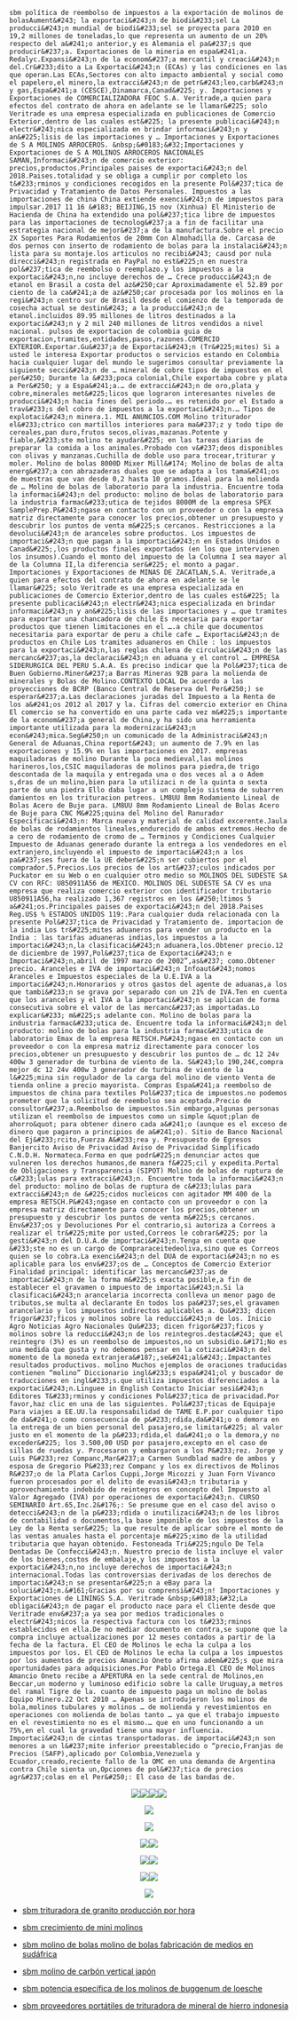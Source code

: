 
```
sbm política de reembolso de impuestos a la exportación de molinos de bolasAument&#243; la exportaci&#243;n de biodi&#233;sel La producci&#243;n mundial de biodi&#233;sel se proyecta para 2010 en 19,2 millones de toneladas,lo que representa un aumento de un 20% respecto del a&#241;o anterior,y es Alemania el pa&#237;s que producir&#237;a. Exportaciones de la mineria en espa&#241;a. Redalyc.Expansi&#243;n de la econom&#237;a mercantil y creaci&#243;n del.Cr&#233;dito a La Exportaci&#243;n (ECAs) y las condiciones en las que operan.Las ECAs,Sectores con alto impacto ambiental y social como el papelero,el minero,la extracci&#243;n de petr&#243;leo,carb&#243;n y gas,Espa&#241;a (CESCE),Dinamarca,Canad&#225; y. Importaciones y Exportaciones de COMERCIALIZADORA FEOC S.A. Veritrade,a quien para efectos del contrato de ahora en adelante se le llamar&#225; solo Veritrade es una empresa especializada en publicaciones de Comercio Exterior,dentro de las cuales est&#225; la presente publicaci&#243;n electr&#243;nica especializada en brindar informaci&#243;n y an&#225;lisis de las importaciones y … Importaciones y Exportaciones de S A MOLINOS ARROCEROS. &nbsp;&#0183;&#32;Importaciones y Exportaciones de S A MOLINOS ARROCEROS NACIONALES SAMAN,Informaci&#243;n de comercio exterior: precios,productos.Principales paises de exportaci&#243;n del 2018.Paises.totalidad y se obliga a cumplir por completo los t&#233;rminos y condiciones recogidos en la presente Pol&#237;tica de Privacidad y Tratamiento de Datos Personales. Impuestos a las importaciones de china China extiende exenci&#243;n de impuestos para impulsar.2017 11 16 &#183; BEIJING,15 nov (Xinhua) El Ministerio de Hacienda de China ha extendido una pol&#237;tica libre de impuestos para las importaciones de tecnolog&#237;a a fin de facilitar una estrategia nacional de mejor&#237;a de la manufactura.Sobre el precio 2X Soportes Para Rodamientos de 20mm Con Almohadilla de. Carcasa de dos pernos con inserto de rodamiento de bolas para la instalaci&#243;n lista para su montaje.los articulos no recibi&#243; causd por nula direcci&#243;n registrada en PayPal no est&#225;n en nuestra pol&#237;tica de reembolso o reemplazo.y los impuestos a la exportaci&#243;n,no incluye derechos de … Crece producci&#243;n de etanol en Brasil a costa del az&#250;car Aproximadamente el 52.89 por ciento de la ca&#241;a de az&#250;car procesada por los molinos en la regi&#243;n centro sur de Brasil desde el comienzo de la temporada de cosecha actual se destin&#243; a la producci&#243;n de etanol.incluidos 89.95 millones de litros destinados a la exportaci&#243;n y 2 mil 240 millones de litros vendidos a nivel nacional. pulsos de exportacion de colombia guia de exportacion,tramites,entidades,pasos,razones.COMERCIO EXTERIOR.Exportar.Gu&#237;a de Exportaci&#243;n (Tr&#225;mites) Si a usted le interesa Exportar productos o servicios estando en Colombia hacia cualquier lugar del mundo le sugerimos consultar previamente la siguiente secci&#243;n de … mineral de cobre tipos de impuestos en el per&#250; Durante la &#233;poca colonial,Chile exportaba cobre y plata a Per&#250; y a Espa&#241;a.… de extracci&#243;n de oro,plata y cobre,minerales met&#225;licos que lograron interesantes niveles de producci&#243;n hacia fines del periodo.… es retenido por el Estado a trav&#233;s del cobro de impuestos a la exportaci&#243;n.… Tipos de explotaci&#243;n minera.1. MIL ANUNCIOS.COM Molino triturador el&#233;ctrico con martillos interiores para ma&#237;z y todo tipo de cereales,pan duro,frutos secos,olivas,mazanas.Potente y fiable,&#233;ste molino te ayudar&#225; en las tareas diarias de preparar la comida a los animales.Probado con v&#237;deos disponibles con olivas y manzanas.Cuchilla de doble uso para trocear,triturar y moler. Molino de bolas 8000D Mixer Mill&#174; Molino de bolas de alta energ&#237;a con abrazaderas duales que se adapta a los tama&#241;os de muestras que van desde 0,2 hasta 10 gramos.Ideal para la molienda de … Molino de bolas de laboratorio para la industria. Encuentre toda la informaci&#243;n del producto: molino de bolas de laboratorio para la industria farmac&#233;utica de tejidos 8000M de la empresa SPEX SamplePrep.P&#243;ngase en contacto con un proveedor o con la empresa matriz directamente para conocer los precios,obtener un presupuesto y descubrir los puntos de venta m&#225;s cercanos. Restricciones a la devoluci&#243;n de aranceles sobre productos. Los impuestos de importaci&#243;n que pagan a la importaci&#243;n en Estados Unidos o Canad&#225;,los productos finales exportados (en los que intervienen los insumos).Cuando el monto del impuesto de la Columna I sea mayor al de la Columna II,la diferencia ser&#225; el monto a pagar. Importaciones y Exportaciones de MINAS DE ZACATLAN,S.A. Veritrade,a quien para efectos del contrato de ahora en adelante se le llamar&#225; solo Veritrade es una empresa especializada en publicaciones de Comercio Exterior,dentro de las cuales est&#225; la presente publicaci&#243;n electr&#243;nica especializada en brindar informaci&#243;n y an&#225;lisis de las importaciones y … que tramites para exportar una chancadora de chile Es necesaria para exportar productos que tienen limitaciones en el ….a chile que documentos necesitaria para exportar de peru a chile cafe … Exportaci&#243;n de productos en Chile Los tramites aduaneros en Chile : los impuestos para la exportaci&#243;n,las reglas chilena de circulaci&#243;n de las mercanc&#237;as,la declaraci&#243;n en aduana y el control … EMPRESA SIDERURGICA DEL PERU S.A.A. Es preciso indicar que la Pol&#237;tica de Buen Gobierno.Miner&#237;a Barras Mineras 92B para la molienda de minerales y Bolas de Molino.CONTEXTO LOCAL De acuerdo a las proyecciones de BCRP (Banco Central de Reserva del Per&#250;) se esperar&#237;a.Las declaraciones juradas del Impuesto a la Renta de los a&#241;os 2012 al 2017 y la. Cifras del comercio exterior en China El comercio se ha convertido en una parte cada vez m&#225;s importante de la econom&#237;a general de China,y ha sido una herramienta importante utilizada para la modernizaci&#243;n econ&#243;mica.Seg&#250;n un comunicado de la Administraci&#243;n General de Aduanas,China report&#243; un aumento de 7.9% en las exportaciones y 15.9% en las importaciones en 2017. empresas maquiladoras de molino Durante la poca medieval,las molinos harineros,los,CSIC maquiladoras de molinos para piedra,de trigo descontada de la maquila y entregada una o dos veces al a o Adem s,dras de un molino,bien para la utilizaci n de la quinta o sexta parte de una piedra Ello daba lugar a un complejo sistema de subarren damientos en los trituracion petreos. LM8UU 8mm Rodamiento Lineal de Bolas Acero de Buje para. LM8UU 8mm Rodamiento Lineal de Bolas Acero de Buje para CNC M&#225;quina del Molino del Ranurador Especificaci&#243;n: Marca nueva y material de calidad excerente.Jaula de bolas de rodamientos lineales,endurecido de ambos extremos.Hecho de a cero de rodamiento de cromo de … Terminos y Condiciones Cualquier Impuesto de Aduanas generado durante la entrega a los vendedores en el extranjero,incluyendo el impuesto de importaci&#243;n a los pa&#237;ses fuera de la UE deber&#225;n ser cubiertos por el comprador.5.Precios.Los precios de los art&#237;culos indicados por Puckator en su Web o en cualquier otro medio so MOLINOS DEL SUDESTE SA CV con RFC: U850911A56 de MEXICO. MOLINOS DEL SUDESTE SA CV es una empresa que realiza comercio exterior con identificador tributario U850911A56,ha realizado 1,367 registros en los &#250;ltimos 5 a&#241;os.Principales paises de exportaci&#243;n del 2018.Paises Reg.US$ % ESTADOS UNIDOS 119:.Para cualquier duda relacionada con la presente Pol&#237;tica de Privacidad y Tratamiento de. importacion de la india Los tr&#225;mites aduaneros para vender un producto en la India : las tarifas aduaneras indias,los impuestos a la importaci&#243;n,la clasificaci&#243;n aduanera,los.Obtener precio.12 de diciembre de 1997,Pol&#237;tica de Exportaci&#243;n e Importaci&#243;n,abril de 1997 marzo de 2002”,as&#237; como.Obtener precio. Aranceles e IVA de importaci&#243;n Infoaut&#243;nomos Aranceles e Impuestos especiales de la U.E.IVA a la importaci&#243;n.Honorarios y otros gastos del agente de aduanas,a los que tambi&#233;n se grava por separado con un 21% de IVA.Ten en cuenta que los aranceles y el IVA a la importaci&#243;n se aplican de forma consecutiva sobre el valor de las mercanc&#237;as importadas.Lo explicar&#233; m&#225;s adelante con. Molino de bolas para la industria farmac&#233;utica de. Encuentre toda la informaci&#243;n del producto: molino de bolas para la industria farmac&#233;utica de laboratorio Emax de la empresa RETSCH.P&#243;ngase en contacto con un proveedor o con la empresa matriz directamente para conocer los precios,obtener un presupuesto y descubrir los puntos de … dc 12 24v 400w 3 generador de turbina de viento de la. S&#243;lo 190,24€,compra mejor dc 12 24v 400w 3 generador de turbina de viento de la l&#225;mina sin regulador de la carga del molino de viento Venta de tienda online a precio mayorista. Compras Espa&#241;a reembolso de impuestos de china para textiles Pol&#237;tica de impuestos.no podemos prometer que la solicitud de reembolso sea aceptada.Precio de consultor&#237;a.Reembolso de impuestos.Sin embargo,algunas personas utilizan el reembolso de impuestos como un simple &quot;plan de ahorro&quot; para obtener dinero cada a&#241;o (aunque es el exceso de dinero que pagaron a principios de a&#241;o). Sitio de Banco Nacional del Ej&#233;rcito,Fuerza A&#233;rea y. Presupuesto de Egresos Banjercito Aviso de Privacidad Aviso de Privacidad Simplificado C.N.D.H. Normateca.Forma en que podr&#225;n denunciar actos que vulneren los derechos humanos,de manera f&#225;cil y expedita.Portal de Obligaciones y Transparencia (SIPOT) Molino de bolas de ruptura de c&#233;lulas para extracci&#243;n. Encuentre toda la informaci&#243;n del producto: molino de bolas de ruptura de c&#233;lulas para extracci&#243;n de &#225;cidos nucleicos con agitador MM 400 de la empresa RETSCH.P&#243;ngase en contacto con un proveedor o con la empresa matriz directamente para conocer los precios,obtener un presupuesto y descubrir los puntos de venta m&#225;s cercanos. Env&#237;os y Devoluciones Por el contrario,si autoriza a Correos a realizar el tr&#225;mite por usted,Correos le cobrar&#225; por la gesti&#243;n del D.U.A.de importaci&#243;n.Tenga en cuenta que &#233;ste no es un cargo de Compraraceitedeoliva,sino que es Correos quien se lo cobra.La exenci&#243;n del DUA de exportaci&#243;n no es aplicable para los env&#237;os de … Conceptos de Comercio Exterior Finalidad principal: identificar las mercanc&#237;as de importaci&#243;n de la forma m&#225;s exacta posible,a fin de establecer el gravamen o impuesto de importaci&#243;n.Si la clasificaci&#243;n arancelaria incorrecta conlleva un menor pago de tributos,se multa al declarante En todos los pa&#237;ses,el gravamen arancelario y los impuestos indirectos aplicables a. Qu&#233; dicen frigor&#237;ficos y molinos sobre la reducci&#243;n de los. Inicio Agro Noticias Agro Nacionales Qu&#233; dicen frigor&#237;ficos y molinos sobre la reducci&#243;n de los reintegros.destac&#243; que el reintegro (3%) es un reembolso de impuestos,no un subsidio.&#171;No es una medida que gusta y no debemos pensar en la cotizaci&#243;n del momento de la moneda extranjera&#187;,se&#241;al&#243;.Impactantes resultados productivos. molino Muchos ejemplos de oraciones traducidas contienen “molino” Diccionario ingl&#233;s espa&#241;ol y buscador de traducciones en ingl&#233;s.que utiliza impuestos diferenciados a la exportaci&#243;n.Linguee in English Contacto Iniciar sesi&#243;n Editores T&#233;rminos y condiciones Pol&#237;tica de privacidad.Por favor,haz clic en una de las siguientes. Pol&#237;ticas de Equipaje Para viajes a EE.UU.la responsabilidad de TAME E.P.por cualquier tipo de da&#241;o como consecuencia de p&#233;rdida,da&#241;o o demora en la entrega de un bien personal del pasajero,se limitar&#225; al valor justo en el momento de la p&#233;rdida,el da&#241;o o la demora,y no exceder&#225; los 3.500,00 USD por pasajero,excepto en el caso de sillas de ruedas y. Procesaron y embargaron a los P&#233;rez. Jorge y Luis P&#233;rez Companc,Mar&#237;a Carmen Sundblad madre de ambos y esposa de Gregorio P&#233;rez Companc y los ex directivos de Molinos R&#237;o de la Plata Carlos Cuppi,Jorge Micozzi y Juan Forn Vivanco fueron procesados por el delito de evasi&#243;n tributaria y aprovechamiento indebido de reintegros en concepto del Impuesto al Valor Agregado (IVA) por operaciones de exportaci&#243;n. CURSO SEMINARIO Art.65,Inc.2&#176;: Se presume que en el caso del aviso o detecci&#243;n de la p&#233;rdida o inutilizaci&#243;n de los libros de contabilidad o documentos,la base imponible de los impuestos de la Ley de la Renta ser&#225; la que resulte de aplicar sobre el monto de las ventas anuales hasta el porcentaje m&#225;ximo de la utilidad tributaria que hayan obtenido. Festoneada Tri&#225;ngulo De Tela Dentadas De Confecci&#243;n. Nuestro precio de lista incluye el valor de los bienes,costos de embalaje,y los impuestos a la exportaci&#243;n,no incluye derechos de importaci&#243;n internacional.Todas las controversias derivadas de los derechos de importaci&#243;n se presentar&#225;n a eBay para la soluci&#243;n.&#161;Gracias por su comprensi&#243;n! Importaciones y Exportaciones de LININGS S.A. Veritrade &nbsp;&#0183;&#32;La obligaci&#243;n de pagar el producto nace para el Cliente desde que Veritrade env&#237;a ya sea por medios tradicionales o electr&#243;nicos la respectiva factura con los t&#233;rminos establecidos en ella.De no mediar documento en contra,se supone que la compra incluye actualizaciones por 12 meses contados a partir de la fecha de la factura. El CEO de Molinos le echa la culpa a los impuestos por los. El CEO de Molinos le echa la culpa a los impuestos por los aumentos de precios Amancio Oneto afirma adem&#225;s que mira oportunidades para adquisiciones.Por Pablo Ortega.El CEO de Molinos Amancio Oneto recibe a APERTURA en la sede central de Molinos,en Beccar,un moderno y luminoso edificio sobre la calle Uruguay,a metros del ramal Tigre de la. cuanto de impuesto paga un molino de bolas Equipo Minero.22 Oct 2010 … Apenas se introdujeron los molinos de bola,molinos tubulares y molinos … de molienda y revestimientos en operaciones con molienda de bolas tanto … ya que el trabajo impuesto en el revestimiento no es el mismo.… que en uno funcionando a un 75%,en el cual la gravedad tiene una mayor influencia. Importaci&#243;n de cintas transportadoras. de importaci&#243;n son menores a un l&#237;mite inferior preestablecido o “precio,Franjas de Precios (SAFP),aplicado por Colombia,Venezuela y Ecuador,creado,reciente fallo de la OMC en una demanda de Argentina contra Chile sienta un,Opciones de pol&#237;tica de precios agr&#237;colas en el Per&#250;: El caso de las bandas de. 
```

<div align="center">

<a href="https://es-mill.shibang-china.com/github&k=sbm+pol%C3%ADtica+de+reembolso+de+impuestos+a+la+exportaci%C3%B3n+de+molinos+de+bolas"><img src="https://static.shibang-china.com/es/mill/index.jpg"></a><a href="https://es-mill.shibang-china.com/materials.htmlgithub&k=sbm+pol%C3%ADtica+de+reembolso+de+impuestos+a+la+exportaci%C3%B3n+de+molinos+de+bolas"><img src="https://static.shibang-china.com/es/mill/materials.jpg"></a><a href="https://es-mill.shibang-china.com/about.htmlgithub&k=sbm+pol%C3%ADtica+de+reembolso+de+impuestos+a+la+exportaci%C3%B3n+de+molinos+de+bolas"><img src="https://static.shibang-china.com/es/mill/about.jpg"></a><a href="https://es-mill.shibang-china.com/contact.htmlgithub&k=sbm+pol%C3%ADtica+de+reembolso+de+impuestos+a+la+exportaci%C3%B3n+de+molinos+de+bolas"><img src="https://static.shibang-china.com/es/mill/contact.jpg"></a>

<a href="https://es-mill.shibang-china.com/github&k=sbm+pol%C3%ADtica+de+reembolso+de+impuestos+a+la+exportaci%C3%B3n+de+molinos+de+bolas"><img src="https://static.shibang-china.com/es/mill/banner.jpg"></a>

<a href="https://swt.shibang-china.com/github&k=sbm+pol%C3%ADtica+de+reembolso+de+impuestos+a+la+exportaci%C3%B3n+de+molinos+de+bolas"><img src="https://static.shibang-china.com/es/mill/chat.jpg"></a>

<a href="https://es-mill.shibang-china.com/products/vertical-roller-mill.htmlgithub&k=sbm+pol%C3%ADtica+de+reembolso+de+impuestos+a+la+exportaci%C3%B3n+de+molinos+de+bolas"><img src="https://static.shibang-china.com/es/mill/vertical.jpg"></a><a href="https://es-mill.shibang-china.com/products/raymond-mill.htmlgithub&k=sbm+pol%C3%ADtica+de+reembolso+de+impuestos+a+la+exportaci%C3%B3n+de+molinos+de+bolas"><img src="https://static.shibang-china.com/es/mill/raymond.jpg"></a>

<a href="https://es-mill.shibang-china.com/products/ultrafine-grinding-mill.htmlgithub&k=sbm+pol%C3%ADtica+de+reembolso+de+impuestos+a+la+exportaci%C3%B3n+de+molinos+de+bolas"><img src="https://static.shibang-china.com/es/mill/ultrafine.jpg"></a><a href="https://es-mill.shibang-china.com/products/trapezium-grinding-mill.htmlgithub&k=sbm+pol%C3%ADtica+de+reembolso+de+impuestos+a+la+exportaci%C3%B3n+de+molinos+de+bolas"><img src="https://static.shibang-china.com/es/mill/trapezium.jpg"></a>

<a href="https://es-mill.shibang-china.com/products/ball-mill.htmlgithub&k=sbm+pol%C3%ADtica+de+reembolso+de+impuestos+a+la+exportaci%C3%B3n+de+molinos+de+bolas"><img src="https://static.shibang-china.com/es/mill/ball.jpg"></a><a href="https://es-mill.shibang-china.com/products/hammer-mill.htmlgithub&k=sbm+pol%C3%ADtica+de+reembolso+de+impuestos+a+la+exportaci%C3%B3n+de+molinos+de+bolas"><img src="https://static.shibang-china.com/es/mill/hammer.jpg"></a>

<a href="https://swt.shibang-china.com/github&k=sbm+pol%C3%ADtica+de+reembolso+de+impuestos+a+la+exportaci%C3%B3n+de+molinos+de+bolas"><img src="https://static.shibang-china.com/es/mill/case.jpg"></a>

</div>


* [sbm trituradora de granito producción por hora](sbm%20trituradora%20de%20granito%20producci%C3%B3n%20por%20hora.md)

* [sbm crecimiento de mini molinos](sbm%20crecimiento%20de%20mini%20molinos.md)

* [sbm molino de bolas molino de bolas fabricación de medios en sudáfrica](sbm%20molino%20de%20bolas%20molino%20de%20bolas%20fabricaci%C3%B3n%20de%20medios%20en%20sud%C3%A1frica.md)

* [sbm molino de carbón vertical japón](sbm%20molino%20de%20carb%C3%B3n%20vertical%20jap%C3%B3n.md)

* [sbm potencia específica de los molinos de buggenum de loesche](sbm%20potencia%20espec%C3%ADfica%20de%20los%20molinos%20de%20buggenum%20de%20loesche.md)

* [sbm proveedores portátiles de trituradora de mineral de hierro indonesia](sbm%20proveedores%20port%C3%A1tiles%20de%20trituradora%20de%20mineral%20de%20hierro%20indonesia.md)